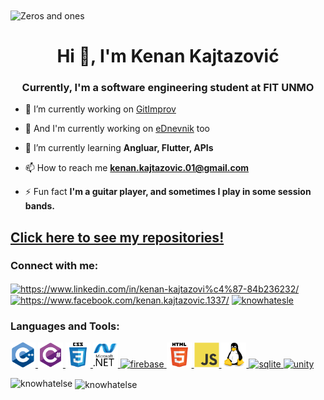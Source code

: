 <img align="center" alt="Zeros and ones" width="1080" height="150" src="https://media.tenor.com/GVk4jB2u_i8AAAAd/coding.gif">
<h1 align="center">Hi 👋, I'm Kenan Kajtazović</h1>
<h3 align="center">Currently, I'm a software engineering student at FIT UNMO</h3>

- 🔭 I’m currently working on [GitImprov](https://github.com/knowhatelse/git-improv)

- 🔭 And I'm currently working on [eDnevnik](https://dev.azure.com/fitba-p2249/seminarski_rad/_git/webapp) too

- 🌱 I’m currently learning **Angluar, Flutter, APIs**

- 📫 How to reach me **kenan.kajtazovic.01@gmail.com**

- ⚡ Fun fact **I'm a guitar player, and sometimes I play in some session bands.**

<h2><a href="https://github.com/knowhatelse?tab=repositories">Click here to see my repositories!<a></h2>

<h3 align="left">Connect with me:</h3>
<p align="left">
<a href="https://linkedin.com/in/kenan-kajtazovi%c4%87-84b236232/" target="blank"><img align="center" src="https://raw.githubusercontent.com/rahuldkjain/github-profile-readme-generator/master/src/images/icons/Social/linked-in-alt.svg" alt="https://www.linkedin.com/in/kenan-kajtazovi%c4%87-84b236232/" height="30" width="40" /></a>
<a href="https://fb.com/kenan.kajtazovic.1337/" target="blank"><img align="center" src="https://raw.githubusercontent.com/rahuldkjain/github-profile-readme-generator/master/src/images/icons/Social/facebook.svg" alt="https://www.facebook.com/kenan.kajtazovic.1337/" height="30" width="40" /></a>
<a href="https://instagram.com/knowhatelse" target="blank"><img align="center" src="https://raw.githubusercontent.com/rahuldkjain/github-profile-readme-generator/master/src/images/icons/Social/instagram.svg" alt="knowhatesle" height="30" width="40" /></a>
</p>

<h3 align="left">Languages and Tools:</h3>
<p align="left"> <a href="https://www.w3schools.com/cpp/" target="_blank" rel="noreferrer"> <img src="https://raw.githubusercontent.com/devicons/devicon/master/icons/cplusplus/cplusplus-original.svg" alt="cplusplus" width="40" height="40"/> </a> <a href="https://www.w3schools.com/cs/" target="_blank" rel="noreferrer"> <img src="https://raw.githubusercontent.com/devicons/devicon/master/icons/csharp/csharp-original.svg" alt="csharp" width="40" height="40"/> </a> <a href="https://www.w3schools.com/css/" target="_blank" rel="noreferrer"> <img src="https://raw.githubusercontent.com/devicons/devicon/master/icons/css3/css3-original-wordmark.svg" alt="css3" width="40" height="40"/> </a> <a href="https://dotnet.microsoft.com/" target="_blank" rel="noreferrer"> <img src="https://raw.githubusercontent.com/devicons/devicon/master/icons/dot-net/dot-net-original-wordmark.svg" alt="dotnet" width="40" height="40"/> </a> <a href="https://firebase.google.com/" target="_blank" rel="noreferrer"> <img src="https://www.vectorlogo.zone/logos/firebase/firebase-icon.svg" alt="firebase" width="40" height="40"/> </a> <a href="https://www.w3.org/html/" target="_blank" rel="noreferrer"> <img src="https://raw.githubusercontent.com/devicons/devicon/master/icons/html5/html5-original-wordmark.svg" alt="html5" width="40" height="40"/> </a> <a href="https://developer.mozilla.org/en-US/docs/Web/JavaScript" target="_blank" rel="noreferrer"> <img src="https://raw.githubusercontent.com/devicons/devicon/master/icons/javascript/javascript-original.svg" alt="javascript" width="40" height="40"/> </a> <a href="https://www.linux.org/" target="_blank" rel="noreferrer"> <img src="https://raw.githubusercontent.com/devicons/devicon/master/icons/linux/linux-original.svg" alt="linux" width="40" height="40"/> </a> <a href="https://www.sqlite.org/" target="_blank" rel="noreferrer"> <img src="https://www.vectorlogo.zone/logos/sqlite/sqlite-icon.svg" alt="sqlite" width="40" height="40"/> </a> <a href="https://unity.com/" target="_blank" rel="noreferrer"> <img src="https://www.vectorlogo.zone/logos/unity3d/unity3d-icon.svg" alt="unity" width="40" height="40"/> </a> </p>

<p><img align="left" src="https://github-readme-stats.vercel.app/api/top-langs?username=knowhatelse&show_icons=true&locale=en&layout=compact" alt="knowhatelse" /></p>

<p>&nbsp;<img align="center" src="https://github-readme-stats.vercel.app/api?username=knowhatelse&show_icons=true&locale=en" alt="knowhatelse" /></p>

